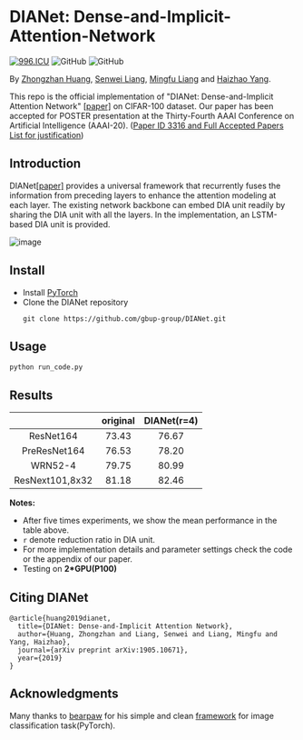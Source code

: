 # DIANet: Dense-and-Implicit-Attention-Network
[![996.ICU](https://img.shields.io/badge/link-996.icu-red.svg)](https://996.icu) 
![GitHub](https://img.shields.io/github/license/gbup-group/DIANet.svg)
![GitHub](https://img.shields.io/badge/gbup-%E7%A8%B3%E4%BD%8F-blue.svg)

By [Zhongzhan Huang](https://github.com/dedekinds), [Senwei Liang](https://leungsamwai.github.io), [Mingfu Liang](https://github.com/wuyujack) and [Haizhao Yang](https://haizhaoyang.github.io/).

This repo is the official implementation of "DIANet: Dense-and-Implicit Attention Network" [[paper]](https://arxiv.org/pdf/1905.10671.pdf)  on CIFAR-100 dataset. Our paper has been accepted for POSTER presentation at the Thirty-Fourth AAAI Conference on Artificial Intelligence (AAAI-20). ([Paper ID 3316 and Full Accepted Papers List for justification](https://aaai.org/Conferences/AAAI-20/wp-content/uploads/2020/01/AAAI-20-Accepted-Paper-List.pdf
))

## Introduction

DIANet[[paper]](https://arxiv.org/pdf/1905.10671.pdf) provides a universal framework that recurrently fuses the information from preceding layers to enhance the attention modeling at each layer. The existing network backbone can embed DIA unit readily by sharing the DIA unit with all the layers. In the implementation, an LSTM-based DIA unit is provided.



![image](https://github.com/gbup-group/DIANet/blob/master/image/fig4.jpg)


## Install
* Install [PyTorch](http://pytorch.org/)
* Clone the DIANet repository
  ```
  git clone https://github.com/gbup-group/DIANet.git
  ```

## Usage
  ```
 python run_code.py
  ```



## Results
|                 | original | DIANet(r=4) |
|:---------------:|:--------:|:------:|
|    ResNet164    |   73.43  |  76.67 |
|   PreResNet164  |   76.53  |  78.20 |
|     WRN52-4     |   79.75  |  80.99 |
| ResNext101,8x32 |   81.18  |  82.46 |


**Notes:**

- After five times experiments, we show the mean performance in the table above. 
- `r` denote reduction ratio in DIA unit. 
- For more implementation details and parameter settings check the code or the appendix of our paper.
- Testing on **2*GPU(P100)**

## Citing DIANet

```
@article{huang2019dianet,
  title={DIANet: Dense-and-Implicit Attention Network},
  author={Huang, Zhongzhan and Liang, Senwei and Liang, Mingfu and Yang, Haizhao},
  journal={arXiv preprint arXiv:1905.10671},
  year={2019}
}
```
## Acknowledgments
Many thanks to [bearpaw](https://github.com/bearpaw) for his simple and clean [framework](https://github.com/bearpaw/pytorch-classification) for image classification task(PyTorch).
